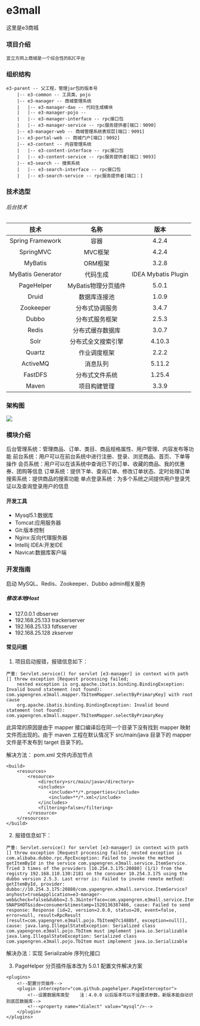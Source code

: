 # e3mall
这里是e3商城

### 项目介绍
	宜立方网上商城是一个综合性的B2C平台

### 组织结构
```
e3-parent -- 父工程，管理jar包的版本号
    |-- e3-common -- 工具类、pojo
    |-- e3-manager -- 商城管理系统
    |   |-- e3-manager-dao -- 代码生成模块
    |   |-- e3-manager-pojo -- 
    |   |-- e3-manager-interface -- rpc接口包
    |   |-- e3-manager-service -- rpc服务提供者[端口：9090]
    |-- e3-manager-web -- 商城管理系统表现层[端口：9091]
    |-- e3-portal-web -- 商城门户[端口：9092]
    |-- e3-content -- 内容管理系统
    |   |-- e3-content-interface -- rpc接口包
    |   |-- e3-content-service -- rpc服务提供者[端口：9093]
    |-- e3-search -- 搜索系统
    |	|-- e3-search-interface -- rpc接口包
    |	|-- e3-search-service -- rpc服务提供者[端口：]
```

### 技术选型

###### 后台技术

| 技术              | 名称         | 版本     |
| :--------------: | :----------: | :-----: |
| Spring Framework | 容器         | 4.2.4    |
| SpringMVC        | MVC框架      | 4.2.4    |
| MyBatis          | ORM框架      | 3.2.8    |
| MyBatis Generator | 代码生成     | IDEA Mybatis Plugin |
| PageHelper       | MyBatis物理分页插件 | 5.0.1 |
| Druid            | 数据库连接池   | 1.0.9   |
| Zookeeper        | 分布式协调服务 | 3.4.7   |
| Dubbo            | 分布式服务框架 | 2.5.3   |
| Redis            | 分布式缓存数据库 | 3.0.7 |
| Solr             | 分布式全文搜索引擎 | 4.10.3 |
| Quartz           | 作业调度框架   | 2.2.2  |
| ActiveMQ         | 消息队列      | 5.11.2 |
| FastDFS          | 分布式文件系统 | 1.25.4 |
| Maven            | 项目构建管理   | 3.3.9 |
 
### 架构图
![](https://i.imgur.com/lWAYzGS.jpg)

### 模块介绍
后台管理系统：管理商品、订单、类目、商品规格属性、用户管理、内容发布等功能
前台系统：用户可以在前台系统中进行注册、登录、浏览商品、首页、下单等操作
会员系统：用户可以在该系统中查询已下的订单、收藏的商品、我的优惠券、团购等信息
订单系统：提供下单、查询订单、修改订单状态、定时处理订单
搜索系统：提供商品的搜索功能
单点登录系统：为多个系统之间提供用户登录凭证以及查询登录用户的信息

#### 开发工具

- Mysql5.1:数据库
- Tomcat:应用服务器
- Git:版本控制
- Nginx:反向代理服务器
- Intellij IDEA:开发IDE
- Navicat:数据库客户端

### 开发指南

启动 MySQL、Redis、Zookeeper、Dubbo admin相关服务

##### 修改本地Host
- 127.0.0.1 dbserver
- 192.168.25.133 trackerserver
- 192.168.25.133 fdfsserver
- 192.168.25.128 zkserver

#### 常见问题
1. 项目启动报错，报错信息如下：
```
严重: Servlet.service() for servlet [e3-manager] in context with path [] threw exception [Request processing failed; 
	nested exception is org.apache.ibatis.binding.BindingException: Invalid bound statement (not found): com.yapengren.e3mall.mapper.TbItemMapper.selectByPrimaryKey] with root cause
    org.apache.ibatis.binding.BindingException: Invalid bound statement (not found): com.yapengren.e3mall.mapper.TbItemMapper.selectByPrimaryKey
```
此异常的原因是由于 mapper 接口编译后在同一个目录下没有找到 mapper 映射文件而出现的。由于 maven 工程在默认情况下 src/main/java 目录下的 mapper 文件是不发布到 target 目录下的。

解决方法：
pom.xml 文件内添加节点
```
<build>
	<resources>
        <resource>
            <directory>src/main/java</directory>
            <includes>
                <include>**/*.properties</include>
                <include>**/*.xml</include>
            </includes>
            <filtering>false</filtering>
        </resource>
    </resources>
</build>
```

2. 报错信息如下：
```
严重: Servlet.service() for servlet [e3-manager] in context with path [] threw exception [Request processing failed; nested exception is com.alibaba.dubbo.rpc.RpcException: Failed to invoke the method getItemById in the service com.yapengren.e3mall.service.ItemService. Tried 3 times of the providers [10.254.3.175:20880] (1/1) from the registry 192.168.110.130:2181 on the consumer 10.254.3.175 using the dubbo version 2.5.3. Last error is: Failed to invoke remote method: getItemById, provider: dubbo://10.254.3.175:20880/com.yapengren.e3mall.service.ItemService?anyhost=true&application=e3-manager-web&check=false&dubbo=2.5.3&interface=com.yapengren.e3mall.service.ItemService&methods=getItemById&pid=108&revision=1.0-SNAPSHOT&side=consumer&timestamp=1520136387466, cause: Failed to send response: Response [id=2, version=2.0.0, status=20, event=false, error=null, result=RpcResult [result=com.yapengren.e3mall.pojo.TbItem@7c1488bf, exception=null]], cause: java.lang.IllegalStateException: Serialized class com.yapengren.e3mall.pojo.TbItem must implement java.io.Serializable
java.lang.IllegalStateException: Serialized class com.yapengren.e3mall.pojo.TbItem must implement java.io.Serializable
```
解决办法：实现 Serializable 序列化接口

3. PageHelper 分页插件版本改为 5.0.1 配置文件解决方案
```
<plugins>
    <!--配置分页插件-->
    <plugin interceptor="com.github.pagehelper.PageInterceptor">
        <!--设置数据库类型    注：4.0.0 以后版本可以不设置该参数，新版本能自动识别底层数据库-->
        <!--<property name="dialect" value="mysql"/>-->
    </plugin>
</plugins>
```